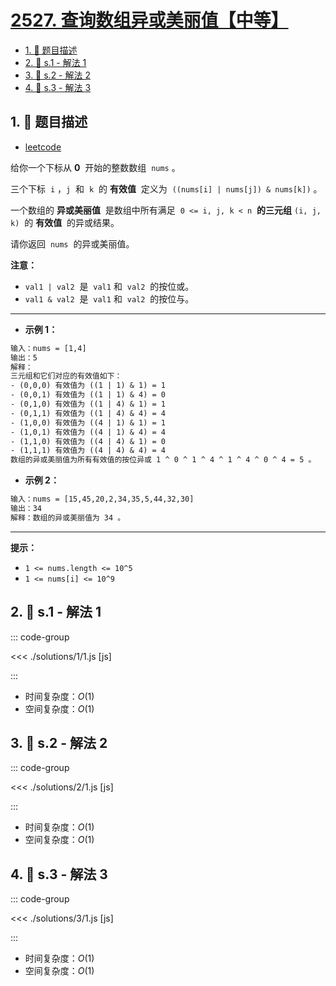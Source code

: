 # [2527. 查询数组异或美丽值【中等】](https://github.com/tnotesjs/TNotes.leetcode/tree/main/notes/2527.%20%E6%9F%A5%E8%AF%A2%E6%95%B0%E7%BB%84%E5%BC%82%E6%88%96%E7%BE%8E%E4%B8%BD%E5%80%BC%E3%80%90%E4%B8%AD%E7%AD%89%E3%80%91)

<!-- region:toc -->

- [1. 📝 题目描述](#1--题目描述)
- [2. 🎯 s.1 - 解法 1](#2--s1---解法-1)
- [3. 🎯 s.2 - 解法 2](#3--s2---解法-2)
- [4. 🎯 s.3 - 解法 3](#4--s3---解法-3)

<!-- endregion:toc -->

## 1. 📝 题目描述

- [leetcode](https://leetcode.cn/problems/find-xor-beauty-of-array/)

给你一个下标从 **0**  开始的整数数组  `nums` 。

三个下标  `i` ，`j`  和  `k`  的 **有效值**  定义为  `((nums[i] | nums[j]) & nums[k])` 。

一个数组的 **异或美丽值**  是数组中所有满足  `0 <= i, j, k < n`  **的三元组** `(i, j, k)`  的 **有效值**  的异或结果。

请你返回  `nums`  的异或美丽值。

**注意：**

- `val1 | val2`  是  `val1` 和  `val2`  的按位或。
- `val1 & val2`  是  `val1` 和  `val2`  的按位与。

---

- **示例 1：**

```txt
输入：nums = [1,4]
输出：5
解释：
三元组和它们对应的有效值如下：
- (0,0,0) 有效值为 ((1 | 1) & 1) = 1
- (0,0,1) 有效值为 ((1 | 1) & 4) = 0
- (0,1,0) 有效值为 ((1 | 4) & 1) = 1
- (0,1,1) 有效值为 ((1 | 4) & 4) = 4
- (1,0,0) 有效值为 ((4 | 1) & 1) = 1
- (1,0,1) 有效值为 ((4 | 1) & 4) = 4
- (1,1,0) 有效值为 ((4 | 4) & 1) = 0
- (1,1,1) 有效值为 ((4 | 4) & 4) = 4
数组的异或美丽值为所有有效值的按位异或 1 ^ 0 ^ 1 ^ 4 ^ 1 ^ 4 ^ 0 ^ 4 = 5 。
```

- **示例 2：**

```txt
输入：nums = [15,45,20,2,34,35,5,44,32,30]
输出：34
解释：数组的异或美丽值为 34 。
```

---

**提示：**

- `1 <= nums.length <= 10^5`
- `1 <= nums[i] <= 10^9`

## 2. 🎯 s.1 - 解法 1

::: code-group

<<< ./solutions/1/1.js [js]

:::

- 时间复杂度：$O(1)$
- 空间复杂度：$O(1)$

## 3. 🎯 s.2 - 解法 2

::: code-group

<<< ./solutions/2/1.js [js]

:::

- 时间复杂度：$O(1)$
- 空间复杂度：$O(1)$

## 4. 🎯 s.3 - 解法 3

::: code-group

<<< ./solutions/3/1.js [js]

:::

- 时间复杂度：$O(1)$
- 空间复杂度：$O(1)$
